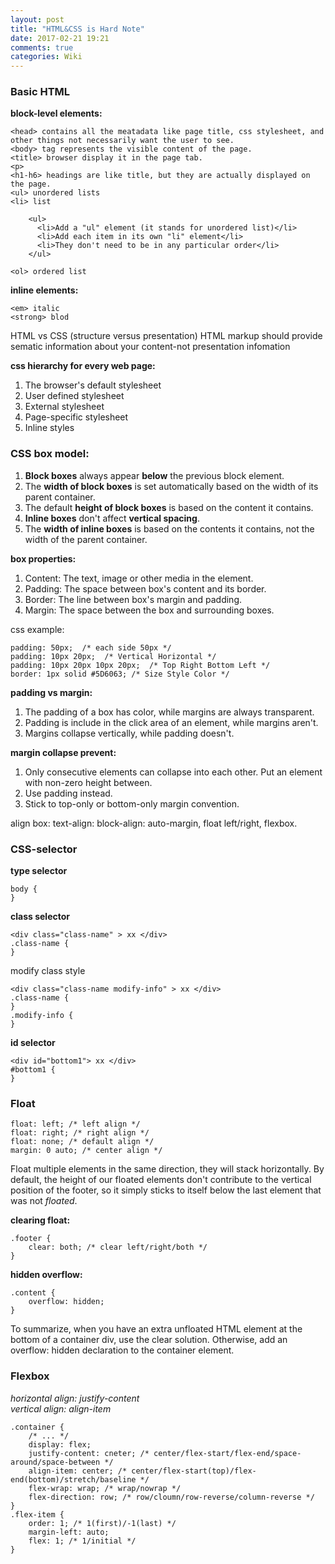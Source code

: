 ```yaml
---
layout: post
title: "HTML&CSS is Hard Note"
date: 2017-02-21 19:21
comments: true
categories: Wiki
---
```

### Basic HTML
**block-level elements:**

    <head> contains all the meatadata like page title, css stylesheet, and other things not necessarily want the user to see.
    <body> tag represents the visible content of the page.
    <title> browser display it in the page tab.
    <p>
    <h1-h6> headings are like title, but they are actually displayed on the page.
    <ul> unordered lists
    <li> list
    
        <ul>
          <li>Add a "ul" element (it stands for unordered list)</li>
          <li>Add each item in its own "li" element</li>
          <li>They don't need to be in any particular order</li>
        </ul>
    
    <ol> ordered list

**inline elements:**

    <em> italic
    <strong> blod

HTML vs CSS (structure versus presentation)
HTML markup should provide sematic information about your content-not presentation infomation

**css hierarchy for every web page:**

1. The browser's default stylesheet
2. User defined stylesheet
3. External stylesheet
4. Page-specific stylesheet
5. Inline styles

### CSS box model:

1. **Block boxes** always appear **below** the previous block element.
2. The **width of block boxes** is set automatically based on the width of its parent container.
3. The default **height of block boxes** is based on the content it contains.
4. **Inline boxes** don't affect **vertical spacing**.
5. The **width of inline boxes** is based on the contents it contains, not the width of the parent container.

**box properties:**

1. Content: The text, image or other media in the element.
2. Padding: The space between box's content and its border.
3. Border: The line between box's margin and padding.
4. Margin: The space between the box and surrounding boxes.

css example:

    padding: 50px;  /* each side 50px */
    padding: 10px 20px;  /* Vertical Horizontal */
    padding: 10px 20px 10px 20px;  /* Top Right Bottom Left */
    border: 1px solid #5D6063; /* Size Style Color */

**padding vs margin:**

1. The padding of a box has color, while margins are always transparent.
2. Padding is include in the click area of an element, while margins aren't.
3. Margins collapse vertically, while padding doesn't.

**margin collapse prevent:**

1. Only consecutive elements can collapse into each other. Put an element with non-zero height between. 
2. Use padding instead.
3. Stick to top-only or bottom-only margin convention.

align box:
text-align:
block-align: auto-margin, float left/right, flexbox.

### CSS-selector

**type selector**

    body {
    }

**class selector**

    <div class="class-name" > xx </div>
    .class-name {
    }

modify class style

    <div class="class-name modify-info" > xx </div>
    .class-name {
    }
    .modify-info {
    }

**id selector**

    <div id="bottom1"> xx </div>
    #bottom1 {
    }

### Float

    float: left; /* left align */
    float: right; /* right align */
    float: none; /* default align */
    margin: 0 auto; /* center align */

Float multiple elements in the same direction, they will stack horizontally.
By default, the height of our floated elements don't contribute to the vertical position of the footer,
so it simply sticks to itself below the last element that was not *floated*.

**clearing float:**

    .footer {
        clear: both; /* clear left/right/both */
    }

**hidden overflow:**

    .content {
        overflow: hidden;
    }

To summarize, when you have an extra unfloated HTML element at the bottom of a container div, use the clear 
solution. Otherwise, add an overflow: hidden declaration to the container element. 

### Flexbox

*horizontal align: justify-content*   
*vertical align: align-item*   

    .container {
        /* ... */
        display: flex;
        justify-content: cneter; /* center/flex-start/flex-end/space-around/space-between */
        align-item: center; /* center/flex-start(top)/flex-end(bottom)/stretch/baseline */
        flex-wrap: wrap; /* wrap/nowrap */
        flex-direction: row; /* row/cloumn/row-reverse/column-reverse */
    }
    .flex-item {
        order: 1; /* 1(first)/-1(last) */
        margin-left: auto;
        flex: 1; /* 1/initial */
    }

